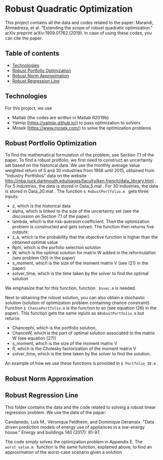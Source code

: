 # Robust Quadratic Optimization 

This project contains all the data and codes related to the paper:
Marandi, Ahmadreza, et al. "Extending the scope of robust quadratic optimization." arXiv preprint arXiv:1909.01762 (2019). In case of using these codes, you can cite the paper.  

## Table of contents
* [Technologies](#technologies)
* [Robust Portfolio Optimization](#Robust-Portfolio-Optimization)
* [Robust Norm Approximation](#robust-norm-approximation)
* [Robust Regression Line](#robust-regression-line)

## Technologies
For this project, we use
* Matlab (the codes are written in Matlab R2019b)
* Yalmip (https://yalmip.github.io/) to pass optimization to solvers
* Mosek (https://www.mosek.com/) to solve the optimization problems

## Robust Portfolio Optimization
To find the mathematical formulation of the problem, see Section 7.1 of the paper.
To find a robust protfolio, we first need to construct an uncertainty set based on the historical data. We use the monthly average value weighted return of 5 and 30 industries from 1956 until 2015, obtained from  "Industry Portfolios" data on the website http://mba.tuck.dartmouth.edu/pages/faculty/ken.french/data_library.html . For 5 industries, the data is stored in Data_5.mat . For 30 industries, the data is stored in Data_30.mat . The function ```$ RobustPortfolio.m ``` gets three inputs:
* z, which is the historical data
* alpha, which is linked to the size of the uncertainty set (see the discussion on Section 7.1 of the paper)
* lambda, which is the risk-aversion coefficient.
Then the optimization problem is constructed and gets solved. The function then returns five outputs:
* z_a, which is the probability that the objective function is higher than the obtained optimal value
* Rphi, which is the porfolio selection solution
* W, which is the optimal solution for matrix W added in the reformulation (see problem (30) in the paper)
* s_moment, which is the size of the moment matrix V (see (21) in the paper)
* solver_time, which is the time taken by the solver to find the optimal solution

We emphasize that for this function, function ``` $svec.m``` is needed. 

Next to obtaining the robust solution, you can also obtain a stochastic solution (solution of optimization problem containing chance constraint). Function ``` $ ChancePortfolio.m ``` is the function to so (see equation (26) in the paper). This function gets the same inputs as ``` $RobustPortfolio.m ``` but returns
* Chancephi, which is the portfolio solution,
* ChanceW, which is the part of optimal solution associated to the matrix W (see equation (27))
* s_moment, which is the size of the moment matrix V
* R, which is the Cholesky factorization of the moment matrix V
* solver_time, which is the time taken by the solver to find the solution.


An example of how we use these functions is provided in ``` $ Portfolio_30.m ``` .




## Robust Norm Approximation


## Robust Regression Line

This folder contains the data and the code related to solving a robust linear regression problem. We use the data of the papar:

Candanedo, Luis M., Véronique Feldheim, and Dominique Deramaix. "Data driven prediction models of energy use of appliances in a low-energy house." Energy and buildings 140 (2017): 81-97.

The code simply solves the optimization problem in Appendix E. The ```worst_value.m ``` function is the same function, explained above, to find an approximation of the worst-case scenario given a solution. 
